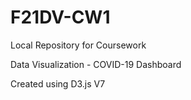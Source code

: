 # F21DV-CW1
Local Repository for Coursework

Data Visualization - COVID-19 Dashboard

Created using D3.js V7

